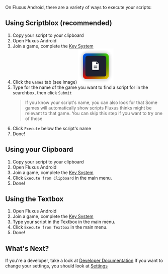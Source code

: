 On Fluxus Android, there are a variety of ways to execute your scripts:
## Using Scriptblox (recommended)
1. Copy your script to your clipboard
2. Open Fluxus Android
3. Join a game, complete the [Key System](/Getting%20Started/Key%20System)
4. Click the `Games` tab (see image)
![ScriptsTab.png](/resources/ScriptsTab.png)
5. Type for the name of the game you want to find a script for in the searchbox, then click `Submit`
   > If you know your script's name, you can also look for that
   > Some games will automatically show scripts Fluxus thinks might be relevant to that game. You can skip this step if you want to try one of those
6. Click `Execute` below the script's name
7. Done!
## Using your Clipboard
1. Copy your script to your clipboard
2. Open Fluxus Android
3. Join a game, complete the [Key System](/Getting%20Started/Key%20System)
4. Click `Execute from Clipboard` in the main menu.
5. Done!
## Using the Textbox
1. Open Fluxus Android
2. Join a game, complete the [Key System](/Getting%20Started/Key%20System)
3. Type your script in the Textbox in the main menu.
4. Click `Execute from Textbox` in the main menu.
5. Done!

## What's Next?
If you're a developer, take a look at [Developer Documentation](/Developers/APIs)
If you want to change your settings, you should look at [Settings](/Getting%20Started/Settings)